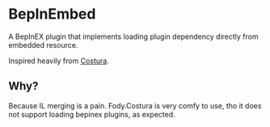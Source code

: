 # BepInEmbed

A BepInEX plugin that implements loading plugin dependency directly from embedded resource.

Inspired heavily from [Costura](https://github.com/Fody/Costura).

## Why?
Because IL merging is a pain. Fody.Costura is very comfy to use, tho it does not support 
loading bepinex plugins, as expected.